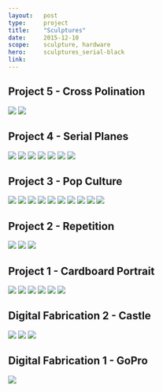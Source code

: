 ```yaml
---
layout:   post
type:     project
title:    "Sculptures"
date:     2015-12-10
scope:    sculpture, hardware
hero:     sculptures_serial-black
link:     
---
```


## Project 5 - Cross Polination

![](/img/sculptures_lights.JPG)
![](/img/sculptures_lights-hand.jpg)

## Project 4 - Serial Planes

![](/img/sculptures_serial-shadow.jpg)
![](/img/sculptures_serial-wall.jpg)
![](/img/sculptures_serial-label.JPG)
![](/img/sculptures_serial-wood.jpg)
![](/img/sculptures_serial-stack.JPG)
![](/img/sculptures_serial-paint.JPG)
![](/img/sculptures_serial-black.JPG)

## Project 3 - Pop Culture

![](/img/sculptures_legs.jpg)
![](/img/sculptures_legs-noga.JPG)
![](/img/sculptures_legs-bandages.JPG)
![](/img/sculptures_legs-paint.JPG)
![](/img/sculptures_legs-saw.JPG)
![](/img/sculptures_legs-enclosure.JPG)
![](/img/sculptures_legs-drops.JPG)
![](/img/sculptures_legs-drops-painted.JPG)
![](/img/sculptures_legs-dry.JPG)
![](/img/sculptures_legs-car.JPG)

## Project 2 - Repetition

![](/img/sculptures_pingpong.JPG)
![](/img/sculptures_pingpong-closeup.JPG)
![](/img/sculptures_pingpong-top.JPG)

## Project 1 - Cardboard Portrait

![](/img/sculptures_cardboard.jpg)
![](/img/sculptures_cardboard-back.jpg)
![](/img/sculptures_cardboard-beard.JPG)
![](/img/sculptures_cardboard-keys.JPG)
![](/img/sculptures_cardboard-template.jpg)
![](/img/sculptures_cardboard-face.jpg)

## Digital Fabrication 2 - Castle

![](/img/sculptures_castle-sink.jpg)
![](/img/sculptures_castle-print.jpg)
![](/img/sculptures_castle-crit.JPG)

## Digital Fabrication 1 - GoPro

![](/img/sculptures_gopro.JPG)